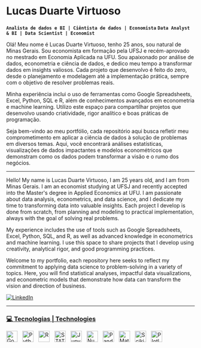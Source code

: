 # Lucas Duarte Virtuoso

**`Analista de dados e BI | Ciêntista de dados | Economista`**
**`Data Analyst & BI | Data Scientist | Economist`**

Olá! Meu nome é Lucas Duarte Virtuoso, tenho 25 anos, sou natural de Minas Gerais. Sou economista em formação pela UFSJ e recém-aprovado no mestrado em Economia Aplicada na UFU. Sou apaixonado por análise de dados, econometria e ciência de dados, e dedico meu tempo a transformar dados em insights valiosos. Cada projeto que desenvolvo é feito do zero, desde o planejamento e modelagem até a implementação prática, sempre com o objetivo de resolver problemas reais.

Minha experiência inclui o uso de ferramentas como Google Spreadsheets, Excel, Python, SQL e R, além de conhecimentos avançados em econometria e machine learning. Utilizo este espaço para compartilhar projetos que desenvolvo usando criatividade, rigor analítico e boas práticas de programação.

Seja bem-vindo ao meu portfólio, cada repositório aqui busca refletir meu comprometimento em aplicar a ciência de dados à solução de problemas em diversos temas. Aqui, você encontrará análises estatísticas, visualizações de dados impactantes e modelos econométricos que demonstram como os dados podem transformar a visão e o rumo dos negócios.

---

Hello! My name is Lucas Duarte Virtuoso, I am 25 years old, and I am from Minas Gerais. I am an economist studying at UFSJ and recently accepted into the Master's degree in Applied Economics at UFU. I am passionate about data analysis, econometrics, and data science, and I dedicate my time to transforming data into valuable insights. Each project I develop is done from scratch, from planning and modeling to practical implementation, always with the goal of solving real problems.

My experience includes the use of tools such as Google Spreadsheets, Excel, Python, SQL, and R, as well as advanced knowledge in econometrics and machine learning. I use this space to share projects that I develop using creativity, analytical rigor, and good programming practices.

Welcome to my portfolio, each repository here seeks to reflect my commitment to applying data science to problem-solving in a variety of topics. Here, you will find statistical analyses, impactful data visualizations, and econometric models that demonstrate how data can transform the vision and direction of business.

<p align="left">
    </a>
    <a href="https://www.linkedin.com/in/lucas-duarte-virtuoso-69318a206/" target="_blank">
    <img 
        alt="LinkedIn" 
        title="Conecte-se comigo no LinkedIn" 
        src="https://custom-icon-badges.demolab.com/badge/-LinkedIn-blue?style=for-the-badge&logo=linkedin&logoColor=white"
    />
</p>

---

### 💻 Tecnologias | Technologies

<img 
    align="left" 
    alt="Google Cloud - Big Query (SQL)"
    title="Google Cloud" 
    width="30px" 
    style="padding-right: 10px;" 
    src="https://cdn.jsdelivr.net/gh/devicons/devicon@latest/icons/googlecloud/googlecloud-original.svg" 
/>
<img 
    align="left" 
    alt="Python" 
    title="Python"
    width="30px" 
    style="padding-right: 10px;" 
    src="https://cdn.jsdelivr.net/gh/devicons/devicon@latest/icons/python/python-original.svg"
/>
<img 
    align="left" 
    alt="R" 
    title="R"
    width="30px" 
    style="padding-right: 10px;" 
    src="https://cdn.jsdelivr.net/gh/devicons/devicon@latest/icons/rstudio/rstudio-original.svg"
/>
<img 
    align="left" 
    alt="STATA"
    title="STATA" 
    width="30px" 
    style="padding-right: 10px;" 
    src="https://cdn.jsdelivr.net/gh/devicons/devicon@latest/icons/stata/stata-original-wordmark.svg" 
/>
<img 
    align="left" 
    alt="Jupyter Notebooks"
    title="Jupyter Notebooks" 
    width="30px" 
    style="padding-right: 10px;" 
    src="https://cdn.jsdelivr.net/gh/devicons/devicon@latest/icons/jupyter/jupyter-original-wordmark.svg" 
/>
<img 
    align="left" 
    alt="NumPy" 
    title="NumPY"
    width="30px" 
    style="padding-right: 10px;" 
    src="https://cdn.jsdelivr.net/gh/devicons/devicon@latest/icons/numpy/numpy-original.svg" 
/>
<img 
    align="left" 
    alt="Pandas"
    title="Pandas" 
    width="30px" 
    style="padding-right: 10px;" 
    src="https://cdn.jsdelivr.net/gh/devicons/devicon@latest/icons/pandas/pandas-original.svg"
/>
<img 
    align="left" 
    alt="Matplotlib" 
    title="Matplotlib"
    width="30px" 
    style="padding-right: 10px;" 
    src="https://cdn.jsdelivr.net/gh/devicons/devicon@latest/icons/matplotlib/matplotlib-original.svg" 
/>
<img 
    align="left" 
    alt="Scikitlearn" 
    title="Scikitlearn"
    width="30px" 
    style="padding-right: 10px;" 
    src="https://cdn.jsdelivr.net/gh/devicons/devicon@latest/icons/scikitlearn/scikitlearn-original.svg" 
/>
<img 
    align="left" 
    alt="Plotly" 
    title="Plotly"
    width="30px" 
    style="padding-right: 10px;" 
    src="https://cdn.jsdelivr.net/gh/devicons/devicon@latest/icons/plotly/plotly-original.svg" 
/>
